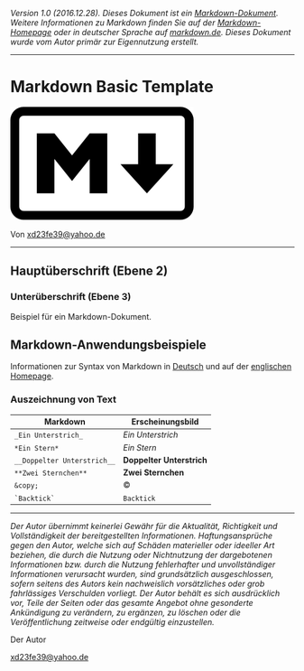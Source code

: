 *Version 1.0 (2016.12.28). Dieses Dokument ist ein [Markdown-Dokument][mdw]. Weitere Informationen zu Markdown
finden Sie auf der [Markdown-Homepage][Markdown] oder in deutscher Sprache auf
[markdown.de][Syntax]. Dieses Dokument wurde vom Autor primär zur Eigennutzung erstellt.*

[mdw]: https://de.wikipedia.org/wiki/Markdown "Markdown auf Wikipedia"


* * *

Markdown Basic Template
===============================
![Image-Alternate-Text][Logo]

Von <xd23fe39@yahoo.de>


* * *

Hauptüberschrift (Ebene 2)
------------------

### Unterüberschrift (Ebene 3)

Beispiel für ein Markdown-Dokument.


<!-- Beispiele -->

## Markdown-Anwendungsbeispiele

Informationen zur Syntax von Markdown in [Deutsch][Syntax] und auf der [englischen Homepage][Markdown].

### Auszeichnung von Text

Markdown                     |Erscheinungsbild
-----------------------------|------------------------------------
`_Ein Unterstrich_`          |_Ein Unterstrich_
`*Ein Stern*`                |*Ein Stern*
`__Doppelter Unterstrich__`  |__Doppelter Unterstrich__
`**Zwei Sternchen**`         |**Zwei Sternchen**
`&copy;`                     |&copy;
`` `Backtick` ``             |`Backtick`


<!-- Referenzen -->
[Logo]: ./res/md.png "Markdown-Logo"
[Markdown]: https://daringfireball.net/projects/markdown/ "Markdown is a text-to-HTML conversion tool for web writers."
[Plugin]: https://addons.mozilla.org/de/firefox/addon/markdown-viewer/ "Markdown Viewer Plugin for Firefox"
[Syntax]: http://markdown.de/ "Die deutsche Markdown-Referenz."


<!-- Einfacher Haftungsausschluss -->

* * *

*Der Autor übernimmt keinerlei Gewähr für die Aktualität, Richtigkeit und Vollständigkeit der bereitgestellten Informationen. Haftungsansprüche gegen den Autor, welche sich auf Schäden materieller oder ideeller Art beziehen, die durch die Nutzung oder Nichtnutzung der dargebotenen Informationen bzw. durch die Nutzung fehlerhafter und unvollständiger Informationen verursacht wurden, sind grundsätzlich ausgeschlossen, sofern seitens des Autors kein nachweislich vorsätzliches oder grob fahrlässiges Verschulden vorliegt. Der Autor behält es sich ausdrücklich vor, Teile der Seiten oder das gesamte Angebot ohne gesonderte Ankündigung zu verändern, zu ergänzen, zu löschen oder die Veröffentlichung zeitweise oder endgültig einzustellen.*

Der Autor

<xd23fe39@yahoo.de>
